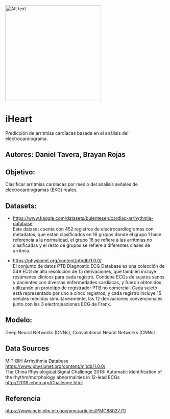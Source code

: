 
<img src="https://2.bp.blogspot.com/-y1hgL4zvQ-I/UObNXHSIHuI/AAAAAAAAAEk/4sTgpLCQF9k/s1600/ecg+black.gif" alt="Alt text" style="width: 300px;">

# iHeart
Predicción de arritmias cardíacas basada en el análisis del electrocardiograma.

## Autores: Daniel Tavera, Brayan Rojas

## Objetivo: 
Clasificar arritmias cardiacas por medio del analisis señales de electrocardiogramas (EKG) reales.

## Datasets:
- https://www.kaggle.com/datasets/bulentesen/cardiac-arrhythmia-database <br>
Este dataset cuenta con 452 registros de electrocardiogramas con metadatos, que están clasificados en 16 grupos donde el grupo 1 hace referencia a la normalidad, el grupo 16 se refiere a las arritmias no clasificadas y el resto de grupos se refiere a diferentes clases de arritmia.

- https://physionet.org/content/ptbdb/1.0.0/<br>
El conjunto de datos PTB Diagnostic ECG Database es una colección de 549 ECG de alta resolución de 15 derivaciones, que también incluye resúmenes clínicos para cada registro. Contiene ECGs de sujetos sanos y pacientes con diversas enfermedades cardíacas, y fueron obtenidos utilizando un prototipo de registrador PTB no comercial. Cada sujeto está representado por uno a cinco registros, y cada registro incluye 15 señales medidas simultáneamente, las 12 derivaciones convencionales junto con las 3 electrojeaciones ECG de Frank.


## Modelo: 
Deep Neural Networks (DNNs), Convolutional Neural Networks (CNNs)

## Data Sources
  MIT-BIH Arrhythmia Database <br>
    https://www.physionet.org/content/mitdb/1.0.0/
    <br>
  The China Physiological Signal Challenge 2018: Automatic identification of the rhythm/morphology abnormalities in 12-lead ECGs
    http://2018.icbeb.org/Challenge.html

## Referencia
https://www.ncbi.nlm.nih.gov/pmc/articles/PMC8802771/
